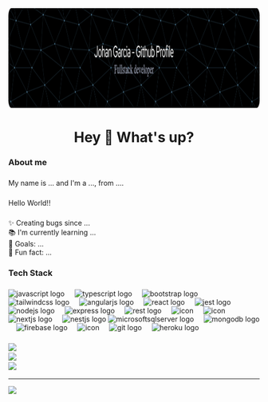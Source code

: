 <div align="center">
  <img height="200" src="./github-header.png"  />
</div>

###

<h1 align="center">Hey 👋 What's up?</h1>

###

<h3 align="left">About me</h3>

###

<p align="left">My name is ... and I'm a ..., from ....</p>

###

<p align="left">Hello World!!</p>

###

<p align="left">✨ Creating bugs since ...<br>📚 I'm currently learning ...<br>🎯 Goals: ...<br>🎲 Fun fact: ...</p>

###

<h3 align="left">Tech Stack</h3>

###

<div align="left">
  <img src="https://cdn.jsdelivr.net/gh/devicons/devicon/icons/javascript/javascript-original.svg" height="40" alt="javascript logo"  />
  <img width="12" />
  <img src="https://cdn.jsdelivr.net/gh/devicons/devicon/icons/typescript/typescript-original.svg" height="40" alt="typescript logo"  />
  <img width="12" />
  <img src="https://cdn.jsdelivr.net/gh/devicons/devicon/icons/bootstrap/bootstrap-original.svg" height="40" alt="bootstrap logo"  />
  <img width="12" />
  <img src="https://cdn.simpleicons.org/tailwindcss/06B6D4" height="40" alt="tailwindcss logo"  />
  <img width="12" />
  <img src="https://cdn.simpleicons.org/angular/DD0031" height="40" alt="angularjs logo"  />
  <img width="12" />
  <img src="https://techstack-generator.vercel.app/react-icon.svg" alt="react logo" width="40" height="40" />
  <img width="12" />
  <img src="https://techstack-generator.vercel.app/jest-icon.svg" alt="jest logo" width="40" height="40" />
  <img width="12" />
  <img src="https://cdn.jsdelivr.net/gh/devicons/devicon/icons/nodejs/nodejs-original.svg" height="40" alt="nodejs logo"  />
  <img width="12" />
  <img src="https://user-images.githubusercontent.com/25181517/183859966-a3462d8d-1bc7-4880-b353-e2cbed900ed6.png" height="40" alt="express logo"  />
  <img width="12" />
  <img src="https://techstack-generator.vercel.app/restapi-icon.svg" alt="rest logo" width="40" height="40" />
  <img width="12" />
  <img src="https://techstack-generator.vercel.app/graphql-icon.svg" alt="icon" width="40" height="40" />
  <img width="12" />
  <img src="https://techstack-generator.vercel.app/sass-icon.svg" alt="icon" width="40" height="40" />
  <img width="12" />
  <img src="https://github.com/marwin1991/profile-technology-icons/assets/136815194/5f8c622c-c217-4649-b0a9-7e0ee24bd704" height="40" alt="nextjs logo"  />
  <img width="12" />
  <img src="https://skillicons.dev/icons?i=nestjs" height="40" alt="nestjs logo"  />

  <img src="https://cdn.simpleicons.org/microsoftsqlserver/CC2927" height="40" alt="microsoftsqlserver logo"  />
  <img width="12" />
  <img src="https://skillicons.dev/icons?i=mongodb" height="40" alt="mongodb logo"  />
  <img width="12" />
  <img src="https://skillicons.dev/icons?i=firebase" height="40" alt="firebase logo"  />
  <img width="12" />
  <img src="https://techstack-generator.vercel.app/docker-icon.svg" alt="icon" width="40" height="40" />
  <img width="12" />
  <img src="https://cdn.jsdelivr.net/gh/devicons/devicon/icons/git/git-original.svg" height="40" alt="git logo"  />
  <img width="12" />
  <img src="https://cdn.jsdelivr.net/gh/devicons/devicon/icons/heroku/heroku-original.svg" height="40" alt="heroku logo"  />
 



  
  <!-- <img width="12" />
  <img src="https://cdn.jsdelivr.net/gh/devicons/devicon/icons/jest/jest-plain.svg" height="40" alt="jest logo"  /> -->
  <!-- <img src="https://cdn.jsdelivr.net/gh/devicons/devicon/icons/react/react-original.svg" height="40" alt="react logo"  /> -->
  <!-- <img src="https://skillicons.dev/icons?i=express" height="40" alt="express logo"  /> -->
  <!-- <img src="https://skillicons.dev/icons?i=nextjs" height="40" alt="nextjs logo"  /> -->
  <!-- <img width="12" />
  <img src="https://cdn.jsdelivr.net/gh/devicons/devicon/icons/graphql/graphql-plain.svg" height="40" alt="graphql logo"  /> -->




</div>

###

<div align="left">

![](https://github-readme-stats.vercel.app/api?username=devjohanadrian&theme=react&hide_border=true&include_all_commits=true&count_private=false)<br/>
![](https://github-readme-streak-stats.herokuapp.com/?user=devjohanadrian&theme=react&hide_border=true)<br/>
![](https://github-readme-stats.vercel.app/api/top-langs/?username=devjohanadrian&theme=react&hide_border=true&include_all_commits=true&count_private=false&layout=compact)

---
[![](https://visitcount.itsvg.in/api?id=devjohanadrian&icon=0&color=0)](https://visitcount.itsvg.in)

<!-- Proudly created with GPRM ( https://gprm.itsvg.in ) -->
</div>

<!-- <div align="center">
  <img src="https://github-readme-stats.vercel.app/api?username=DevJohanAdrian&hide_title=false&hide_rank=false&show_icons=true&include_all_commits=true&count_private=true&disable_animations=false&theme=dracula&locale=en&hide_border=false&order=1" height="150" alt="stats graph"  />
  <img src="https://github-readme-stats.vercel.app/api/top-langs?username=DevJohanAdrian&locale=en&hide_title=false&layout=compact&card_width=320&langs_count=5&theme=dracula&hide_border=false&order=2" height="150" alt="languages graph"  />
</div> -->

###

